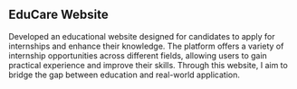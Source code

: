 ## EduCare Website
Developed an educational website designed for candidates to apply for internships and enhance their knowledge. The platform offers a variety of internship opportunities across different fields, 
allowing users to gain practical experience and improve their skills. Through this website, I aim to bridge the gap between education and real-world application.
